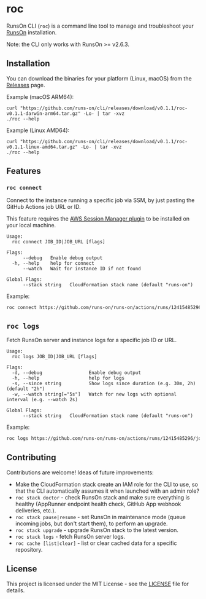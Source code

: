 # roc

RunsOn CLI (`roc`) is a command line tool to manage and troubleshoot your [RunsOn](https://runs-on.com) installation.

Note: the CLI only works with RunsOn >= v2.6.3.

## Installation

You can download the binaries for your platform (Linux, macOS) from the [Releases](https://github.com/runs-on/cli/releases/latest) page.

Example (macOS ARM64):

```
curl "https://github.com/runs-on/cli/releases/download/v0.1.1/roc-v0.1.1-darwin-arm64.tar.gz" -Lo- | tar -xvz
./roc --help
```

Example (Linux AMD64):

```
curl "https://github.com/runs-on/cli/releases/download/v0.1.1/roc-v0.1.1-linux-amd64.tar.gz" -Lo- | tar -xvz
./roc --help
```

## Features

### `roc connect`

Connect to the instance running a specific job via SSM, by just pasting the GitHub Actions job URL or ID.

This feature requires the [AWS Session Manager plugin](https://docs.aws.amazon.com/systems-manager/latest/userguide/session-manager-working-with-install-plugin.html) to be installed on your local machine.

```
Usage:
  roc connect JOB_ID|JOB_URL [flags]

Flags:
      --debug   Enable debug output
  -h, --help    help for connect
      --watch   Wait for instance ID if not found

Global Flags:
      --stack string   CloudFormation stack name (default "runs-on")
```

Example:

```bash
roc connect https://github.com/runs-on/runs-on/actions/runs/12415485296/job/34661958899
```

## `roc logs`

Fetch RunsOn server and instance logs for a specific job ID or URL.

```
Usage:
  roc logs JOB_ID|JOB_URL [flags]

Flags:
  -d, --debug                 Enable debug output
  -h, --help                  help for logs
  -s, --since string          Show logs since duration (e.g. 30m, 2h) (default "2h")
  -w, --watch string[="5s"]   Watch for new logs with optional interval (e.g. --watch 2s)

Global Flags:
      --stack string   CloudFormation stack name (default "runs-on")
```

Example:

```bash
roc logs https://github.com/runs-on/runs-on/actions/runs/12415485296/job/34661958899 --watch
```

## Contributing

Contributions are welcome! Ideas of future improvements:

* Make the CloudFormation stack create an IAM role for the CLI to use, so that the CLI automatically assumes it when launched with an admin role?
* `roc stack doctor` - check RunsOn stack and make sure everything is healthy (AppRunner endpoint health check, GitHub App webhook deliveries, etc.).
* `roc stack pause|resume` - set RunsOn in maintenance mode (queue incoming jobs, but don't start them), to perform an upgrade.
* `roc stack upgrade` - upgrade RunsOn stack to the latest version.
* `roc stack logs` - fetch RunsOn server logs.
* `roc cache [list|clear]` - list or clear cached data for a specific repository.

## License

This project is licensed under the MIT License - see the [LICENSE](LICENSE) file for details.

